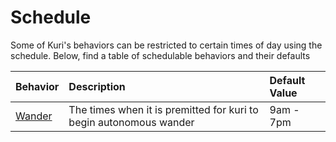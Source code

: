 # Schedule
Some of Kuri's behaviors can be restricted to certain times of day using the schedule.  Below, find a table of schedulable behaviors and their defaults

| Behavior | Description | Default Value |
| :--- | :--- | :--- |
| [Wander](autonomous_behaviors/wander.md) | The times when it is premitted for kuri to begin autonomous wander | 9am - 7pm |
